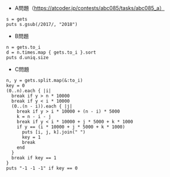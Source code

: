- A問題（https://atcoder.jp/contests/abc085/tasks/abc085_a）
```
s = gets
puts s.gsub(/2017/, "2018")
```

- B問題
```
n = gets.to_i
d = n.times.map { gets.to_i }.sort
puts d.uniq.size
```

- C問題
```
n, y = gets.split.map(&:to_i)
key = 0
(0..n).each { |i|
  break if y > n * 10000
  break if y < i * 10000
  (0..(n - i)).each { |j|
    break if y > i * 10000 + (n - i) * 5000
    k = n - i - j
    break if y < i * 10000 + j * 5000 + k * 1000
    if y == (i * 10000 + j * 5000 + k * 1000)
      puts [i, j, k].join(" ")
      key = 1
      break
    end
  }
  break if key == 1
}
puts "-1 -1 -1" if key == 0
```
